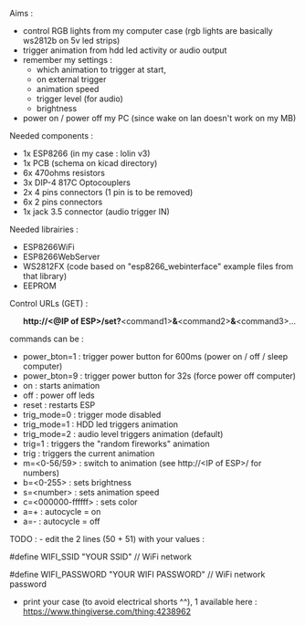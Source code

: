Aims : 
- control RGB lights from my computer case (rgb lights are basically ws2812b on 5v led strips)
- trigger animation from hdd led activity or audio output
- remember my settings :
	- which animation to trigger at start, 
	- on external trigger
	- animation speed
	- trigger level (for audio)
	- brightness
- power on / power off my PC (since wake on lan doesn't work on my MB)

Needed components : 
- 1x ESP8266 (in my case : lolin v3)
- 1x PCB (schema on kicad directory)
- 6x 470ohms resistors
- 3x DIP-4 817C Optocouplers
- 2x 4 pins connectors (1 pin is to be removed)
- 6x 2 pins connectors
- 1x jack 3.5 connector (audio trigger IN)

Needed librairies : 
- ESP8266WiFi
- ESP8266WebServer
- WS2812FX (code based on "esp8266_webinterface" example files from that library)
- EEPROM

Control URLs (GET) : <br>
<ul><b>http://&#60;@IP of ESP&#62;/set?</b>&#60;command1&#62;<b>&</b>&#60;command2&#62;<b>&</b>&#60;command3&#62;...</ul>
commands can be :
<ul>
	<li> power_bton=1		: trigger power button for 600ms (power on / off / sleep computer)</li>
	<li> power_bton=9		: trigger power button for 32s (force power off computer)</li>
	<li> on			: starts animation</li>
	<li> off			: power off leds</li>
	<li> reset			: restarts ESP</li>
	<li> trig_mode=0  		: trigger mode disabled</li>
	<li> trig_mode=1  		: HDD led triggers animation</li>
	<li> trig_mode=2  		: audio level triggers animation (default)</li>
	<li> trig=1		: triggers the "random fireworks" animation</li>
	<li> trig			: triggers the current animation</li>
	<li> m=&#60;0-56/59&#62;		: switch to animation (see http://&#60;IP of ESP&#62;/ for numbers)</li>
	<li> b=&#60;0-255&#62;		: sets brightness</li>
	<li> s=&#60;number&#62;		: sets animation speed</li>
	<li> c=&#60;000000-ffffff&#62;	: sets color</li>
	<li> a=+			: autocycle = on</li>
	<li> a=-			: autocycle = off</li>
</ul>
TODO : 
- edit the 2 lines (50 + 51) with your values :

#define WIFI_SSID "YOUR SSID"     // WiFi network

#define WIFI_PASSWORD "YOUR WIFI PASSWORD" // WiFi network password

- print your case (to avoid electrical shorts ^^), 1 available here : https://www.thingiverse.com/thing:4238962
